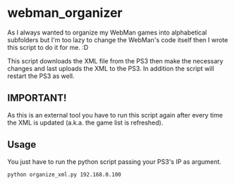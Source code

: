 # webman_organizer
As I always wanted to organize my WebMan games into alphabetical subfolders but I'm too lazy to change the WebMan's code itself then I wrote this script to do it for me. :D

This script downloads the XML file from the PS3 then make the necessary changes and last uploads the XML to the PS3. In addition the script will restart the PS3 as well.

IMPORTANT!
--------------------------------------------------------------------------------

As this is an external tool you have to run this script again after every time the XML is updated (a.k.a. the game list is refreshed).

Usage
--------------------------------------------------------------------------------

You just have to run the python script passing your PS3's IP as argument.

```terminal
python organize_xml.py 192.168.0.100
```
